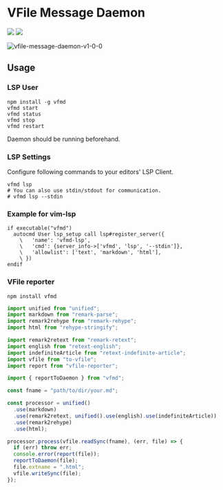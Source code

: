 # VFile Message Daemon

[![](https://img.shields.io/github/checks-status/LumaKernel/vfile-message-daemon/master?style=flat-square)](https://github.com/LumaKernel/vfile-message-daemon/actions?query=branch%3Amaster)
[![](https://img.shields.io/npm/v/vfmd?style=flat-square)](https://www.npmjs.com/package/vfmd)

![vfile-message-daemon-v1-0-0](https://user-images.githubusercontent.com/29811106/105132160-c3b4e400-5b2d-11eb-8630-d9b8a7232808.png)

## Usage

### LSP User

```shell
npm install -g vfmd
vfmd start
vfmd status
vfmd stop
vfmd restart
```

Daemon should be running beforehand.

### LSP Settings

Configure following commands to your editors' LSP Client.

```shell
vfmd lsp
# You can also use stdin/stdout for communication.
# vfmd lsp --stdin
```

### Example for vim-lsp

```vim
if executable("vfmd")
  autocmd User lsp_setup call lsp#register_server({
    \   'name': 'vfmd-lsp',
    \   'cmd': {server_info->['vfmd', 'lsp', '--stdin']},
    \   'allowlist': ['text', 'markdown', 'html'],
    \ })
endif
```

### VFile reporter

```shell
npm install vfmd
```

```typescript
import unified from "unified";
import markdown from "remark-parse";
import remark2rehype from "remark-rehype";
import html from "rehype-stringify";

import remark2retext from "remark-retext";
import english from "retext-english";
import indefiniteArticle from "retext-indefinite-article";
import vfile from "to-vfile";
import report from "vfile-reporter";

import { reportToDaemon } from "vfmd";

const fname = "path/to/dir/your.md";

const processor = unified()
  .use(markdown)
  .use(remark2retext, unified().use(english).use(indefiniteArticle))
  .use(remark2rehype)
  .use(html);

processor.process(vfile.readSync(fname), (err, file) => {
  if (err) throw err;
  console.error(report(file));
  reportToDaemon(file);
  file.extname = ".html";
  vfile.writeSync(file);
});
```
